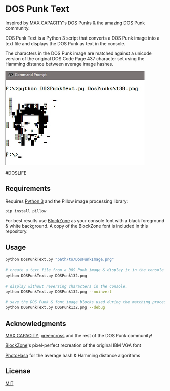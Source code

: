 # DOS Punk Text

Inspired by [MAX CAPACITY](https://twitter.com/maxcapacity)'s DOS Punks & the amazing DOS Punk community.

DOS Punk Text is a Python 3 script that converts a DOS Punk image into a text file and displays the DOS Punk as text in the console.

The characters in the DOS Punk image are matched against a unicode version of the original DOS Code Page 437 character set using the Hamming distance between average image hashes.

![Alt text](/screenshot.jpg?raw=true)

#DOSLIFE 

## Requirements

Requires [Python 3](https://www.python.org/downloads/) and the Pillow image processing library:

```bash
pip install pillow
```

For best results use [BlockZone](https://github.com/ansilove/BlockZone) as your console font with a black foreground & white background. A copy of the BlockZone font is included in this repository.

## Usage

```bash
python DosPunkText.py "path/to/DosPunkImage.png"

# create a text file from a DOS Punk image & display it in the console
python DOSPunkText.py DOSPunk132.png

# display without reversing characters in the console.
python DOSPunkText.py DOSPunk132.png --noinvert

# save the DOS Punk & font image blocks used during the matching process
python DOSPunkText.py DOSPunk132.png --debug

```

## Acknowledgments

[MAX CAPACITY](https://twitter.com/maxcapacity), [greencross](https://twitter.com/greencrosslive) and the rest of the DOS Punk community!

[BlockZone](https://github.com/ansilove/BlockZone)'s pixel-perfect recreation of the original IBM VGA font

[PhotoHash](https://github.com/bunchesofdonald/photohash) for the average hash & Hamming distance algorithms


## License
[MIT](https://choosealicense.com/licenses/mit/)